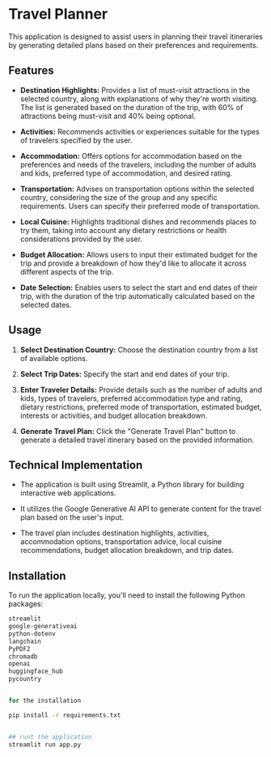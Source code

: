 # Travel Planner

This application is designed to assist users in planning their travel itineraries by generating detailed plans based on their preferences and requirements.

## Features

- **Destination Highlights:** Provides a list of must-visit attractions in the selected country, along with explanations of why they're worth visiting. The list is generated based on the duration of the trip, with 60% of attractions being must-visit and 40% being optional.

- **Activities:** Recommends activities or experiences suitable for the types of travelers specified by the user.

- **Accommodation:** Offers options for accommodation based on the preferences and needs of the travelers, including the number of adults and kids, preferred type of accommodation, and desired rating.

- **Transportation:** Advises on transportation options within the selected country, considering the size of the group and any specific requirements. Users can specify their preferred mode of transportation.

- **Local Cuisine:** Highlights traditional dishes and recommends places to try them, taking into account any dietary restrictions or health considerations provided by the user.

- **Budget Allocation:** Allows users to input their estimated budget for the trip and provide a breakdown of how they'd like to allocate it across different aspects of the trip.

- **Date Selection:** Enables users to select the start and end dates of their trip, with the duration of the trip automatically calculated based on the selected dates.

## Usage

1. **Select Destination Country:** Choose the destination country from a list of available options.

2. **Select Trip Dates:** Specify the start and end dates of your trip.

3. **Enter Traveler Details:** Provide details such as the number of adults and kids, types of travelers, preferred accommodation type and rating, dietary restrictions, preferred mode of transportation, estimated budget, interests or activities, and budget allocation breakdown.

4. **Generate Travel Plan:** Click the "Generate Travel Plan" button to generate a detailed travel itinerary based on the provided information.

## Technical Implementation

- The application is built using Streamlit, a Python library for building interactive web applications.

- It utilizes the Google Generative AI API to generate content for the travel plan based on the user's input.

- The travel plan includes destination highlights, activities, accommodation options, transportation advice, local cuisine recommendations, budget allocation breakdown, and trip dates.

## Installation

To run the application locally, you'll need to install the following Python packages:

```bash
streamlit
google-generativeai
python-dotenv
langchain
PyPDF2
chromadb
openai
huggingface_hub
pycountry


for the installation

pip install -r requirements.txt


## runt the application
streamlit run app.py
